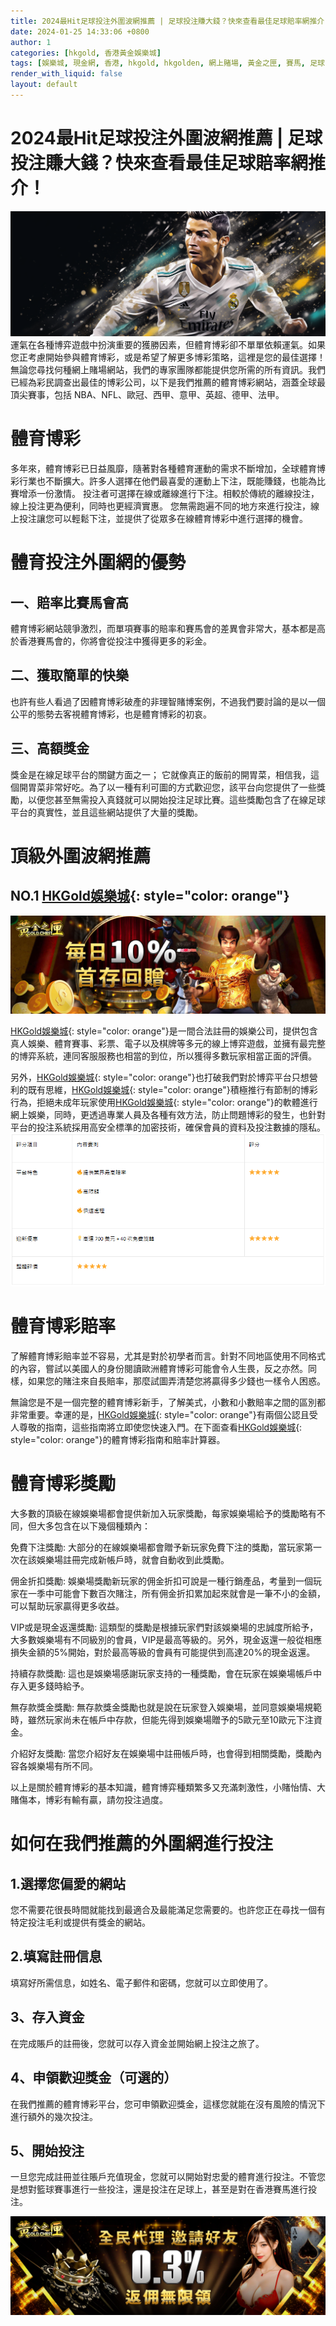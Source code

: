 ```yaml
---
title: 2024最Hit足球投注外圍波網推薦 | 足球投注賺大錢？快來查看最佳足球賠率網推介！
date: 2024-01-25 14:33:06 +0800
author: 1
categories: [hkgold, 香港黃金娛樂城]
tags: [娛樂城, 現金網, 香港, hkgold, hkgolden, 網上賭場, 黃金之匣, 賽馬, 足球, 籃球, 彩票, 百家樂, 打魚機, 牌九, 電競, 麻雀]
render_with_liquid: false
layout: default
---
```

# 2024最Hit足球投注外圍波網推薦 | 足球投注賺大錢？快來查看最佳足球賠率網推介！
![現金網 娛樂城](/assets/img/football.png)
運氣在各種博弈遊戲中扮演重要的獲勝因素，但體育博彩卻不單單依賴運氣。如果您正考慮開始參與體育博彩，或是希望了解更多博彩策略，這裡是您的最佳選擇！無論您尋找何種網上賭場網站，我們的專家團隊都能提供您所需的所有資訊。我們已經為彩民調查出最佳的博彩公司，以下是我們推薦的體育博彩網站，涵蓋全球最頂尖賽事，包括 NBA、NFL、歐冠、西甲、意甲、英超、德甲、法甲。

# 體育博彩
多年來，體育博彩已日益風靡，隨著對各種體育運動的需求不斷增加，全球體育博彩行業也不斷擴大。許多人選擇在他們最喜愛的運動上下注，既能賺錢，也能為比賽增添一份激情。
投注者可選擇在線或離線進行下注。相較於傳統的離線投注，線上投注更為便利，同時也更經濟實惠。
您無需跑遍不同的地方來進行投注，線上投注讓您可以輕鬆下注，並提供了從眾多在線體育博彩中進行選擇的機會。

# 體育投注外圍網的優勢
## 一、賠率比賽馬會高
體育博彩網站競爭激烈，而單項賽事的賠率和賽馬會的差異會非常大，基本都是高於香港賽馬會的，你將會從投注中獲得更多的彩金。

## 二、獲取簡單的快樂
也許有些人看過了因體育博彩破產的非理智賭博案例，不過我們要討論的是以一個公平的態勢去客視體育博彩，也是體育博彩的初哀。

## 三、高額獎金
獎金是在線足球平台的關鍵方面之一； 它就像真正的飯前的開胃菜，相信我，這個開胃菜非常好吃。為了以一種有利可圖的方式歡迎您，該平台向您提供了一些獎勵，以便您甚至無需投入真錢就可以開始投注足球比賽。這些獎勵包含了在線足球平台的真實性，並且這些網站提供了大量的獎勵。

# 頂級外圍波網推薦
## NO.1 [HKGold娛樂城](https://hkgold.com){: style="color: orange"}

![現金網 娛樂城](/assets/img/football-2.png)

[HKGold娛樂城](https://hkgold.com){: style="color: orange"}是一間合法註冊的娛樂公司，提供包含真人娛樂、體育賽事、彩票、電子以及棋牌等多元的線上博弈遊戲，並擁有最完整的博弈系統，連同客服服務也相當的到位，所以獲得多數玩家相當正面的評價。

另外，[HKGold娛樂城](https://hkgold.com){: style="color: orange"}也打破我們對於博弈平台只想營利的既有思維，[HKGold娛樂城](https://hkgold.com){: style="color: orange"}積極推行有節制的博彩行為，拒絕未成年玩家使用[HKGold娛樂城](https://hkgold.com){: style="color: orange"}的軟體進行網上娛樂，同時，更透過專業人員及各種有效方法，防止問題博彩的發生，也針對平台的投注系統採用高安全標準的加密技術，確保會員的資料及投注數據的隱私。
![現金網 娛樂城](/assets/img/football-3.png)

# 體育博彩賠率
了解體育博彩賠率並不容易，尤其是對於初學者而言。針對不同地區使用不同格式的內容，嘗試以美國人的身份閱讀歐洲體育博彩可能會令人生畏，反之亦然。同樣，如果您的賭注來自長賠率，那麼試圖弄清楚您將贏得多少錢也一樣令人困惑。

無論您是不是一個完整的體育博彩新手，了解美式，小數和小數賠率之間的區別都非常重要。幸運的是，[HKGold娛樂城](https://hkgold.com){: style="color: orange"}有兩個公認且受人尊敬的指南，這些指南將立即使您快速入門。在下面查看[HKGold娛樂城](https://hkgold.com){: style="color: orange"}的體育博彩指南和賠率計算器。

# 體育博彩獎勵

大多數的頂級在線娛樂場都會提供新加入玩家獎勵，每家娛樂場給予的獎勵略有不同，但大多包含在以下幾個種類內：

免費下注獎勵: 大部分的在線娛樂場都會贈予新玩家免費下注的獎勵，當玩家第一次在該娛樂場註冊完成新帳戶時，就會自動收到此獎勵。

佣金折扣獎勵: 娛樂場獎勵新玩家的佣金折扣可說是一種行銷產品，考量到一個玩家在一季中可能會下數百次賭注，所有佣金折扣累加起來就會是一筆不小的金額，可以幫助玩家贏得更多收益。

VIP或是現金返還獎勵: 這類型的獎勵是根據玩家們對該娛樂場的忠誠度所給予，大多數娛樂場有不同級別的會員，VIP是最高等級的。另外，現金返還一般從相應損失金額的5%開始，對於最高等級的會員有可能提供到高達20%的現金返還。

持續存款獎勵: 這也是娛樂場感謝玩家支持的一種獎勵，會在玩家在娛樂場帳戶中存入更多錢時給予。

無存款獎金獎勵: 無存款獎金獎勵也就是說在玩家登入娛樂場，並同意娛樂場規範時，雖然玩家尚未在帳戶中存款，但能先得到娛樂場贈予的5歐元至10歐元下注資金。

介紹好友獎勵: 當您介紹好友在娛樂場中註冊帳戶時，也會得到相關獎勵，獎勵內容各娛樂場有所不同。

以上是關於體育博彩的基本知識，體育博弈種類繁多又充滿刺激性，小賭怡情、大賭傷本，博彩有輸有贏，請勿投注過度。

# 如何在我們推薦的外圍網進行投注
## 1.選擇您偏愛的網站
您不需要花很長時間就能找到最適合及最能滿足您需要的。也許您正在尋找一個有特定投注毛利或提供有獎金的網站。

## 2.填寫註冊信息
填寫好所需信息，如姓名、電子郵件和密碼，您就可以立即使用了。

## 3、存入資金
在完成賬戶的註冊後，您就可以存入資金並開始網上投注之旅了。

## 4、申領歡迎獎金（可選的）
在我們推薦的體育博彩平台，您可申領歡迎獎金，這樣您就能在沒有風險的情況下進行額外的幾次投注。

## 5、開始投注
一旦您完成註冊並往賬戶充值現金，您就可以開始對忠愛的體育進行投注。不管您是想對籃球賽事進行一些投注，還是投注在足球上，甚至是對在香港賽馬進行投注。

![現金網 娛樂城](/assets/img/football-4.jpg)
